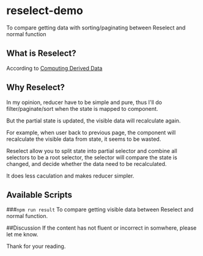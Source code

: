 # reselect-demo
To compare getting data with sorting/paginating between Reselect and normal function

## What is Reselect?
According to [Computing Derived Data](http://redux.js.org/docs/recipes/ComputingDerivedData.html)

## Why Reselect?
In my opinion, reducer have to be simple and pure, thus I'll do filter/paginate/sort when the state is mapped to component.

But the partial state is updated, the visible data will recalculate again.

For example, when user back to previous page, the component will recalculate the visible data from state, it seems to be wasted.

Reselect allow you to split state into partial selector and combine all selectors to be a root selector, the selector will compare the state is changed, and decide whether the data need to be recalculated.

It does less caculation and makes reducer simpler.

## Available Scripts

###`npm run result`
To compare getting visible data between Reselect and normal function.

##Discussion
If the content has not fluent or incorrect in somwhere, please let me know.

Thank for your reading.
